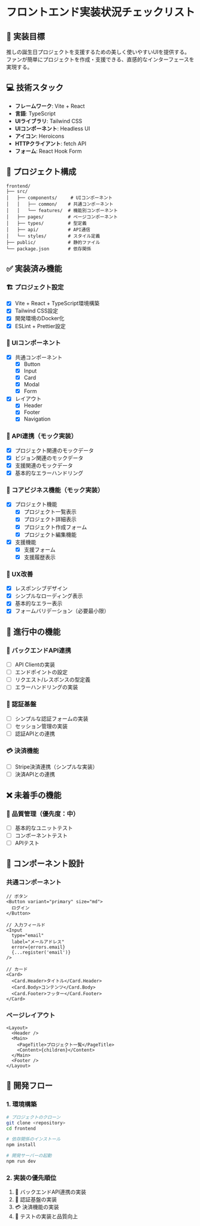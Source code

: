 # フロントエンド実装状況チェックリスト

## 🎯 実装目標
推しの誕生日プロジェクトを支援するための美しく使いやすいUIを提供する。
ファンが簡単にプロジェクトを作成・支援できる、直感的なインターフェースを実現する。

## 💻 技術スタック
- **フレームワーク**: Vite + React
- **言語**: TypeScript
- **UIライブラリ**: Tailwind CSS
- **UIコンポーネント**: Headless UI
- **アイコン**: Heroicons
- **HTTPクライアント**: fetch API
- **フォーム**: React Hook Form

## 📁 プロジェクト構成
```
frontend/
├── src/
│   ├── components/     # UIコンポーネント
│   │   ├── common/    # 共通コンポーネント
│   │   └── features/  # 機能別コンポーネント
│   ├── pages/         # ページコンポーネント
│   ├── types/         # 型定義
│   ├── api/           # API通信
│   └── styles/        # スタイル定義
├── public/            # 静的ファイル
└── package.json       # 依存関係
```

## ✅ 実装済み機能

### 🏗 プロジェクト設定
- [x] Vite + React + TypeScript環境構築
- [x] Tailwind CSS設定
- [x] 開発環境のDocker化
- [x] ESLint + Prettier設定

### 🎨 UIコンポーネント
- [x] 共通コンポーネント
  - [x] Button
  - [x] Input
  - [x] Card
  - [x] Modal
  - [x] Form
- [x] レイアウト
  - [x] Header
  - [x] Footer
  - [x] Navigation

### 🔌 API連携（モック実装）
- [x] プロジェクト関連のモックデータ
- [x] ビジョン関連のモックデータ
- [x] 支援関連のモックデータ
- [x] 基本的なエラーハンドリング

### 🎯 コアビジネス機能（モック実装）
- [x] プロジェクト機能
  - [x] プロジェクト一覧表示
  - [x] プロジェクト詳細表示
  - [x] プロジェクト作成フォーム
  - [x] プロジェクト編集機能
- [x] 支援機能
  - [x] 支援フォーム
  - [x] 支援履歴表示

### 📱 UX改善
- [x] レスポンシブデザイン
- [x] シンプルなローディング表示
- [x] 基本的なエラー表示
- [x] フォームバリデーション（必要最小限）

## 🔄 進行中の機能

### 🔌 バックエンドAPI連携
- [ ] API Clientの実装
- [ ] エンドポイントの設定
- [ ] リクエスト/レスポンスの型定義
- [ ] エラーハンドリングの実装

### 🔐 認証基盤
- [ ] シンプルな認証フォームの実装
- [ ] セッション管理の実装
- [ ] 認証APIとの連携

### 💳 決済機能
- [ ] Stripe決済連携（シンプルな実装）
- [ ] 決済APIとの連携

## ❌ 未着手の機能

### 🧪 品質管理（優先度：中）
- [ ] 基本的なユニットテスト
- [ ] コンポーネントテスト
- [ ] APIテスト

## 📝 コンポーネント設計

### 共通コンポーネント
```tsx
// ボタン
<Button variant="primary" size="md">
  ログイン
</Button>

// 入力フィールド
<Input
  type="email"
  label="メールアドレス"
  error={errors.email}
  {...register('email')}
/>

// カード
<Card>
  <Card.Header>タイトル</Card.Header>
  <Card.Body>コンテンツ</Card.Body>
  <Card.Footer>フッター</Card.Footer>
</Card>
```

### ページレイアウト
```tsx
<Layout>
  <Header />
  <Main>
    <PageTitle>プロジェクト一覧</PageTitle>
    <Content>{children}</Content>
  </Main>
  <Footer />
</Layout>
```

## 🚀 開発フロー

### 1. 環境構築
```bash
# プロジェクトのクローン
git clone <repository>
cd frontend

# 依存関係のインストール
npm install

# 開発サーバーの起動
npm run dev
```

### 2. 実装の優先順位
1. 🔌 バックエンドAPI連携の実装
2. 🔐 認証基盤の実装
3. 💳 決済機能の実装
4. 🧪 テストの実装と品質向上 